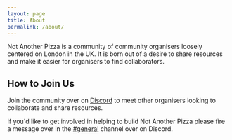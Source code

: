 ```yaml
---
layout: page
title: About
permalink: /about/
---
```


Not Another Pizza is a community of community organisers loosely centered on London in the UK. It is born out of a desire to share resources and make it easier for organisers to find collaborators.

## How to Join Us

Join the community over on [Discord](https://discord.notanother.pizza) to meet other organisers looking to collaborate and share resources.

If you'd like to get involved in helping to build Not Another Pizza please fire a message over in the [#general](https://discord.com/channels/1346485469088714847/1346485469827043350) channel over on Discord.